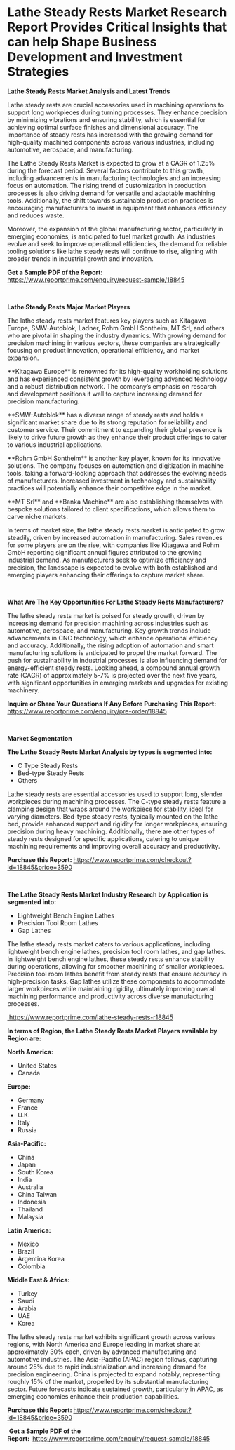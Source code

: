<p><h1>Lathe Steady Rests Market Research Report Provides Critical Insights that can help Shape Business Development and Investment Strategies</h1></p><p><strong>Lathe Steady Rests Market Analysis and Latest Trends</strong></p>
<p><p>Lathe steady rests are crucial accessories used in machining operations to support long workpieces during turning processes. They enhance precision by minimizing vibrations and ensuring stability, which is essential for achieving optimal surface finishes and dimensional accuracy. The importance of steady rests has increased with the growing demand for high-quality machined components across various industries, including automotive, aerospace, and manufacturing.</p><p>The Lathe Steady Rests Market is expected to grow at a CAGR of 1.25% during the forecast period. Several factors contribute to this growth, including advancements in manufacturing technologies and an increasing focus on automation. The rising trend of customization in production processes is also driving demand for versatile and adaptable machining tools. Additionally, the shift towards sustainable production practices is encouraging manufacturers to invest in equipment that enhances efficiency and reduces waste.</p><p>Moreover, the expansion of the global manufacturing sector, particularly in emerging economies, is anticipated to fuel market growth. As industries evolve and seek to improve operational efficiencies, the demand for reliable tooling solutions like lathe steady rests will continue to rise, aligning with broader trends in industrial growth and innovation.</p></p>
<p><strong>Get a Sample PDF of the Report:&nbsp;</strong> <a href="https://www.reportprime.com/enquiry/request-sample/18845?utm_campaign=4604&utm_medium=2&utm_source=Github&utm_content=ia&utm_term=19052025&utm_id=lathe-steady-rests">https://www.reportprime.com/enquiry/request-sample/18845</a></p>
<p>&nbsp;</p>
<p><strong>Lathe Steady Rests Major Market Players</strong></p>
<p><p>The lathe steady rests market features key players such as Kitagawa Europe, SMW-Autoblok, Ladner, Rohm GmbH Sontheim, MT Srl, and others who are pivotal in shaping the industry dynamics. With growing demand for precision machining in various sectors, these companies are strategically focusing on product innovation, operational efficiency, and market expansion.</p><p>**Kitagawa Europe** is renowned for its high-quality workholding solutions and has experienced consistent growth by leveraging advanced technology and a robust distribution network. The company’s emphasis on research and development positions it well to capture increasing demand for precision manufacturing.</p><p>**SMW-Autoblok** has a diverse range of steady rests and holds a significant market share due to its strong reputation for reliability and customer service. Their commitment to expanding their global presence is likely to drive future growth as they enhance their product offerings to cater to various industrial applications.</p><p>**Rohm GmbH Sontheim** is another key player, known for its innovative solutions. The company focuses on automation and digitization in machine tools, taking a forward-looking approach that addresses the evolving needs of manufacturers. Increased investment in technology and sustainability practices will potentially enhance their competitive edge in the market.</p><p>**MT Srl** and **Banka Machine** are also establishing themselves with bespoke solutions tailored to client specifications, which allows them to carve niche markets.</p><p>In terms of market size, the lathe steady rests market is anticipated to grow steadily, driven by increased automation in manufacturing. Sales revenues for some players are on the rise, with companies like Kitagawa and Rohm GmbH reporting significant annual figures attributed to the growing industrial demand. As manufacturers seek to optimize efficiency and precision, the landscape is expected to evolve with both established and emerging players enhancing their offerings to capture market share.</p></p>
<p>&nbsp;</p>
<p><strong>What Are The Key Opportunities For Lathe Steady Rests Manufacturers?</strong></p>
<p><p>The lathe steady rests market is poised for steady growth, driven by increasing demand for precision machining across industries such as automotive, aerospace, and manufacturing. Key growth trends include advancements in CNC technology, which enhance operational efficiency and accuracy. Additionally, the rising adoption of automation and smart manufacturing solutions is anticipated to propel the market forward. The push for sustainability in industrial processes is also influencing demand for energy-efficient steady rests. Looking ahead, a compound annual growth rate (CAGR) of approximately 5-7% is projected over the next five years, with significant opportunities in emerging markets and upgrades for existing machinery.</p></p>
<p><strong>Inquire or Share Your Questions If Any Before Purchasing This Report:</strong> <a href="https://www.reportprime.com/enquiry/pre-order/18845?utm_campaign=4604&utm_medium=2&utm_source=Github&utm_content=ia&utm_term=19052025&utm_id=lathe-steady-rests">https://www.reportprime.com/enquiry/pre-order/18845</a></p>
<p>&nbsp;</p>
<p><strong>Market Segmentation</strong></p>
<p><strong>The Lathe Steady Rests Market Analysis by types is segmented into:</strong></p>
<p><ul><li>C Type Steady Rests</li><li>Bed-type Steady Rests</li><li>Others</li></ul></p>
<p><p>Lathe steady rests are essential accessories used to support long, slender workpieces during machining processes. The C-type steady rests feature a clamping design that wraps around the workpiece for stability, ideal for varying diameters. Bed-type steady rests, typically mounted on the lathe bed, provide enhanced support and rigidity for longer workpieces, ensuring precision during heavy machining. Additionally, there are other types of steady rests designed for specific applications, catering to unique machining requirements and improving overall accuracy and productivity.</p></p>
<p><strong>Purchase this Report:&nbsp;</strong><a href="https://www.reportprime.com/checkout?id=18845&price=3590&utm_campaign=4604&utm_medium=2&utm_source=Github&utm_content=ia&utm_term=19052025&utm_id=lathe-steady-rests">https://www.reportprime.com/checkout?id=18845&price=3590</a></p>
<p>&nbsp;</p>
<p><strong>The Lathe Steady Rests Market Industry Research by Application is segmented into:</strong></p>
<p><ul><li>Lightweight Bench Engine Lathes</li><li>Precision Tool Room Lathes</li><li>Gap Lathes</li></ul></p>
<p><p>The lathe steady rests market caters to various applications, including lightweight bench engine lathes, precision tool room lathes, and gap lathes. In lightweight bench engine lathes, these steady rests enhance stability during operations, allowing for smoother machining of smaller workpieces. Precision tool room lathes benefit from steady rests that ensure accuracy in high-precision tasks. Gap lathes utilize these components to accommodate larger workpieces while maintaining rigidity, ultimately improving overall machining performance and productivity across diverse manufacturing processes.</p></p>
<p><a href="https://www.reportprime.com/lathe-steady-rests-r18845?utm_campaign=4604&utm_medium=2&utm_source=Github&utm_content=ia&utm_term=19052025&utm_id=lathe-steady-rests">&nbsp;https://www.reportprime.com/lathe-steady-rests-r18845</a></p>
<p><strong>In terms of Region, the Lathe Steady Rests Market Players available by Region are:</strong></p>
<p>
    <p> <strong> North America: </strong>
        <ul>
            <li>United States</li>
            <li>Canada</li>
        </ul>
        </p> 
    <p> <strong> Europe: </strong>
        <ul>
            <li>Germany</li>
            <li>France</li>
            <li>U.K.</li>
            <li>Italy</li>
            <li>Russia</li>
        </ul>
        </p> 
    <p> <strong> Asia-Pacific: </strong>
        <ul>
            <li>China</li>
            <li>Japan</li>
            <li>South Korea</li>
            <li>India</li>
            <li>Australia</li>
            <li>China Taiwan</li>
            <li>Indonesia</li>
            <li>Thailand</li>
            <li>Malaysia</li>
        </ul>
        </p> 
    <p> <strong> Latin America: </strong>
        <ul>
            <li>Mexico</li>
            <li>Brazil</li>
            <li>Argentina Korea</li>
            <li>Colombia</li>
        </ul>
        </p> 
    <p> <strong> Middle East & Africa: </strong>
        <ul>
            <li>Turkey</li>
            <li>Saudi</li>
            <li>Arabia</li>
            <li>UAE</li>
            <li>Korea</li>
        </ul>
    </p>
    </p>
<p><p>The lathe steady rests market exhibits significant growth across various regions, with North America and Europe leading in market share at approximately 30% each, driven by advanced manufacturing and automotive industries. The Asia-Pacific (APAC) region follows, capturing around 25% due to rapid industrialization and increasing demand for precision engineering. China is projected to expand notably, representing roughly 15% of the market, propelled by its substantial manufacturing sector. Future forecasts indicate sustained growth, particularly in APAC, as emerging economies enhance their production capabilities.</p></p>
<p><strong>Purchase this Report: </strong><a href="https://www.reportprime.com/checkout?id=18845&price=3590&utm_campaign=4604&utm_medium=2&utm_source=Github&utm_content=ia&utm_term=19052025&utm_id=lathe-steady-rests">https://www.reportprime.com/checkout?id=18845&price=3590</a></p>
<p>&nbsp;<strong>Get a Sample PDF of the Report:&nbsp;&nbsp;</strong><a href="https://www.reportprime.com/enquiry/request-sample/18845?utm_campaign=4604&utm_medium=2&utm_source=Github&utm_content=ia&utm_term=19052025&utm_id=lathe-steady-rests">https://www.reportprime.com/enquiry/request-sample/18845</a></p>
<p><strong></strong></p>
<p><p></p><p></p><p></p></p>